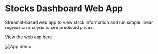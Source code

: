 # Stocks Dashboard Web App
Streamlit-based web app to view stock information and run simple linear regression analysis to see predicted prices.

[View the web app here](https://thestockforecast.herokuapp.com/)

![App demo](demo.gif)
